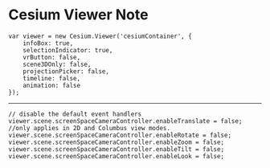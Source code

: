 # Cesium Viewer Note

    var viewer = new Cesium.Viewer('cesiumContainer', {
        infoBox: true,
        selectionIndicator: true,
        vrButton: false,
        scene3DOnly: false,
        projectionPicker: false,
        timeline: false,
        animation: false
    });
***
	// disable the default event handlers
	viewer.scene.screenSpaceCameraController.enableTranslate = false; //only applies in 2D and Columbus view modes.
	viewer.scene.screenSpaceCameraController.enableRotate = false;
	viewer.scene.screenSpaceCameraController.enableZoom = false;
	viewer.scene.screenSpaceCameraController.enableTilt = false;
	viewer.scene.screenSpaceCameraController.enableLook = false;